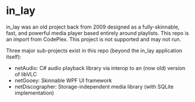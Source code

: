 # in_lay

in_lay was an old project back from 2009 designed as a fully-skinnable, fast, and powerful media player based entirely around playlists. This repo is an import from CodePlex.
This project is not supported and may not run.

Three major sub-projects exist in this repo (beyond the in_lay application itself):
- netAudio: C# audio playback library via interop to an (now old) version of libVLC
- netGooey: Skinnable WPF UI framework
- netDiscographer: Storage-independent media library (with SQLite implementation)
